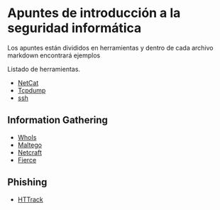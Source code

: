 # Apuntes de introducción a la seguridad informática

Los apuntes están divididos en herramientas  y dentro de cada archivo markdown encontrará ejemplos


Listado de herramientas.

- [NetCat](./netcat.md)
- [Tcpdump](./tcpdump.md)
- [ssh](./sshTunel.md)

Information Gathering
---
- [WhoIs](./whois.md)
- [Maltego](./maltego.md)
- [Netcraft](./netcraft.md)  
- [Fierce](./fierce.md)

Phishing
---
- [HTTrack](./htTrack.md)
